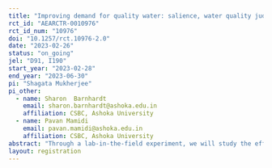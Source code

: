 ```yaml
---
title: "Improving demand for quality water: salience, water quality judgement and willingness to pay for water testing"
rct_id: "AEARCTR-0010976"
rct_id_num: "10976"
doi: "10.1257/rct.10976-2.0"
date: "2023-02-26"
status: "on_going"
jel: "D91, I190"
start_year: "2023-02-28"
end_year: "2023-06-30"
pi: "Shagata Mukherjee"
pi_other:
  - name: Sharon  Barnhardt
    email: sharon.barnhardt@ashoka.edu.in
    affiliation: CSBC, Ashoka University
  - name: Pavan Mamidi
    email: pavan.mamidi@ashoka.edu.in
    affiliation: CSBC, Ashoka University
abstract: "Through a lab-in-the-field experiment, we will study the effect of two individual-level video-based interventions to improve the salience of water quality and demand for quality testing of drinking water. Outcomes will be measured through a behavioural game and a post-game survey at a lab on day one, and through takeup of household water quality testing offered at the household on day two."
layout: registration
---
```


